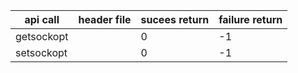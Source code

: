 |api call   |header file    |sucees return  |failure return |
|-----------|---------------|---------------|---------------|
|getsockopt |               |0              |   -1          |
|setsockopt |               |0              |-1             |

